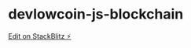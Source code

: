 # devlowcoin-js-blockchain

[Edit on StackBlitz ⚡️](https://stackblitz.com/edit/devlowcoin-js-blockchain)